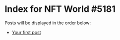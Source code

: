 # Index for NFT World #5181
Posts will be displayed in the order below:

- [Your first post](./001-first.md)

